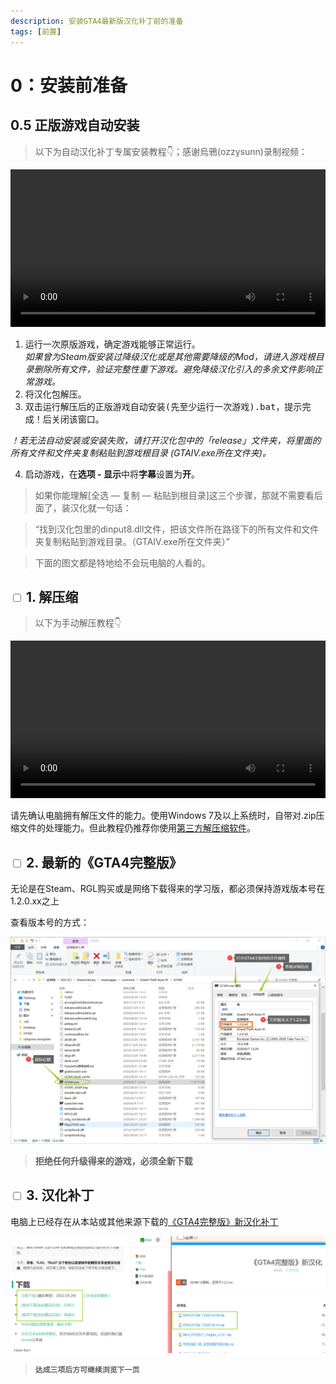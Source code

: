 ```yaml
---
description: 安装GTA4最新版汉化补丁前的准备 
tags: [前置]
---
```


# 0：安装前准备

## 0.5 正版游戏自动安装
>以下为自动汉化补丁专属安装教程👇；感谢烏鴉(ozzysunn)录制视频：


<video src='https://link.jscdn.cn/1drv/aHR0cHM6Ly8xZHJ2Lm1zL3YvcyFBczVoZ0w4dTlPMzFpRUZ5aFh3X04zdzVic1ZYP2U9a29ZeURW.mp4'
controls="controls" width='100%'>
</video>

1. 运行一次原版游戏，确定游戏能够正常运行。<br/>
*如果曾为Steam版安装过降级汉化或是其他需要降级的Mod，请进入游戏根目录删除所有文件，验证完整性重下游戏。避免降级汉化引入的多余文件影响正常游戏。*
1. 将汉化包解压。
2. 双击运行解压后的<kbd>正版游戏自动安装(先至少运行一次游戏).bat</kbd>，提示<kbd>完成！</kbd>后关闭该窗口。

*！若无法自动安装或安装失败，请打开汉化包中的「release」文件夹，将里面的所有文件和文件夹复制粘贴到游戏根目录 (GTAIV.exe所在文件夹)。*


4. 启动游戏，在**选项 - 显示**中将**字幕**设置为**开**。 


> 如果你能理解[全选 — 复制 — 粘贴到根目录]这三个步骤，那就不需要看后面了，装汉化就一句话：

> “找到汉化包里的dinput8.dll文件，把该文件所在路径下的所有文件和文件夹复制粘贴到游戏目录。（GTAIV.exe所在文件夹）”

> 下面的图文都是特地给不会玩电脑的人看的。

## <input type='checkbox' /> 1. 解压缩
> 以下为手动解压教程👇


<video src='https://link.jscdn.cn/1drv/aHR0cHM6Ly8xZHJ2Lm1zL3YvcyFBczVoZ0w4dTlPMzFpRF8wWEd2RVRUTjZISFg5P2U9bGhaRlIx.mp4'
controls="controls" width='100%'>
</video>

请先确认电脑拥有解压文件的能力。使用Windows 7及以上系统时，自带对.zip压缩文件的处理能力。但此教程仍推荐你使用[第三方解压缩软件](https://www.bandisoft.com/bandizip/)。

## <input type='checkbox' /> 2. 最新的《GTA4完整版》 
无论是在Steam、RGL购买或是网络下载得来的学习版，都必须保持游戏版本号在1.2.0.xx之上

查看版本号的方式：

![Image](assets/step2.png)

> **拒绝任何升级得来的游戏，必须全新下载**

## <input type='checkbox' /> 3. 汉化补丁
电脑上已经存在从本站或其他来源下载的[《GTA4完整版》新汉化补丁](../intro.md#下载)


![Image](assets/mod.jpg)

> **`达成三项后方可继续浏览下一页`**